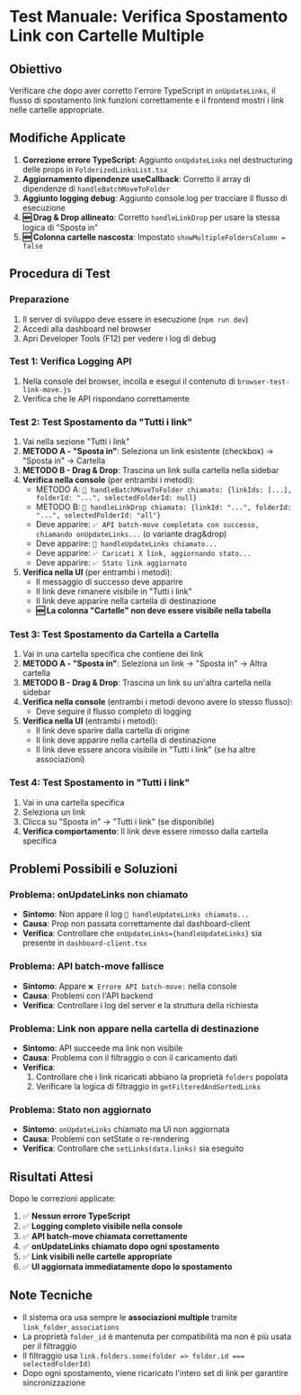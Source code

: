 # Test Manuale: Verifica Spostamento Link con Cartelle Multiple

## Obiettivo
Verificare che dopo aver corretto l'errore TypeScript in `onUpdateLinks`, il flusso di spostamento link funzioni correttamente e il frontend mostri i link nelle cartelle appropriate.

## Modifiche Applicate

1. **Correzione errore TypeScript**: Aggiunto `onUpdateLinks` nel destructuring delle props in `FolderizedLinksList.tsx`
2. **Aggiornamento dipendenze useCallback**: Corretto il array di dipendenze di `handleBatchMoveToFolder`
3. **Aggiunto logging debug**: Aggiunto console.log per tracciare il flusso di esecuzione
4. **🆕 Drag & Drop allineato**: Corretto `handleLinkDrop` per usare la stessa logica di "Sposta in"
5. **🆕 Colonna cartelle nascosta**: Impostato `showMultipleFoldersColumn = false`

## Procedura di Test

### Preparazione
1. Il server di sviluppo deve essere in esecuzione (`npm run dev`)
2. Accedi alla dashboard nel browser
3. Apri Developer Tools (F12) per vedere i log di debug

### Test 1: Verifica Logging API
1. Nella console del browser, incolla e esegui il contenuto di `browser-test-link-move.js`
2. Verifica che le API rispondano correttamente

### Test 2: Test Spostamento da "Tutti i link"
1. Vai nella sezione "Tutti i link"
2. **METODO A - "Sposta in"**: Seleziona un link esistente (checkbox) → "Sposta in" → Cartella
3. **METODO B - Drag & Drop**: Trascina un link sulla cartella nella sidebar
4. **Verifica nella console** (per entrambi i metodi):
   - METODO A: `🔄 handleBatchMoveToFolder chiamato: {linkIds: [...], folderId: "...", selectedFolderId: null}`
   - METODO B: `🔄 handleLinkDrop chiamato: {linkId: "...", folderId: "...", selectedFolderId: "all"}`
   - Deve apparire: `✅ API batch-move completata con successo, chiamando onUpdateLinks...` (o variante drag&drop)
   - Deve apparire: `🔄 handleUpdateLinks chiamato...`
   - Deve apparire: `✅ Caricati X link, aggiornando stato...`
   - Deve apparire: `✅ Stato link aggiornato`
5. **Verifica nella UI** (per entrambi i metodi):
   - Il messaggio di successo deve apparire
   - Il link deve rimanere visibile in "Tutti i link"
   - Il link deve apparire nella cartella di destinazione
   - **🆕 La colonna "Cartelle" non deve essere visibile nella tabella**

### Test 3: Test Spostamento da Cartella a Cartella
1. Vai in una cartella specifica che contiene dei link
2. **METODO A - "Sposta in"**: Seleziona un link → "Sposta in" → Altra cartella
3. **METODO B - Drag & Drop**: Trascina un link su un'altra cartella nella sidebar
4. **Verifica nella console** (entrambi i metodi devono avere lo stesso flusso):
   - Deve seguire il flusso completo di logging
5. **Verifica nella UI** (entrambi i metodi):
   - Il link deve sparire dalla cartella di origine
   - Il link deve apparire nella cartella di destinazione
   - Il link deve essere ancora visibile in "Tutti i link" (se ha altre associazioni)

### Test 4: Test Spostamento in "Tutti i link"
1. Vai in una cartella specifica
2. Seleziona un link
3. Clicca su "Sposta in" → "Tutti i link" (se disponibile)
4. **Verifica comportamento**: Il link deve essere rimosso dalla cartella specifica

## Problemi Possibili e Soluzioni

### Problema: onUpdateLinks non chiamato
- **Sintomo**: Non appare il log `🔄 handleUpdateLinks chiamato...`
- **Causa**: Prop non passata correttamente dal dashboard-client
- **Verifica**: Controllare che `onUpdateLinks={handleUpdateLinks}` sia presente in `dashboard-client.tsx`

### Problema: API batch-move fallisce
- **Sintomo**: Appare `❌ Errore API batch-move:` nella console
- **Causa**: Problemi con l'API backend
- **Verifica**: Controllare i log del server e la struttura della richiesta

### Problema: Link non appare nella cartella di destinazione
- **Sintomo**: API succeede ma link non visibile
- **Causa**: Problema con il filtraggio o con il caricamento dati
- **Verifica**: 
  1. Controllare che i link ricaricati abbiano la proprietà `folders` popolata
  2. Verificare la logica di filtraggio in `getFilteredAndSortedLinks`

### Problema: Stato non aggiornato
- **Sintomo**: `onUpdateLinks` chiamato ma UI non aggiornata
- **Causa**: Problemi con setState o re-rendering
- **Verifica**: Controllare che `setLinks(data.links)` sia eseguito

## Risultati Attesi

Dopo le correzioni applicate:

1. ✅ **Nessun errore TypeScript**
2. ✅ **Logging completo visibile nella console**
3. ✅ **API batch-move chiamata correttamente**
4. ✅ **onUpdateLinks chiamato dopo ogni spostamento**
5. ✅ **Link visibili nelle cartelle appropriate**
6. ✅ **UI aggiornata immediatamente dopo lo spostamento**

## Note Tecniche

- Il sistema ora usa sempre le **associazioni multiple** tramite `link_folder_associations`
- La proprietà `folder_id` è mantenuta per compatibilità ma non è più usata per il filtraggio
- Il filtraggio usa `link.folders.some(folder => folder.id === selectedFolderId)`
- Dopo ogni spostamento, viene ricaricato l'intero set di link per garantire sincronizzazione
